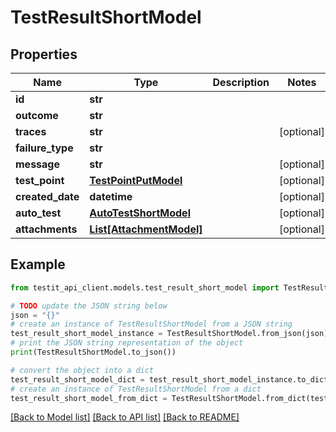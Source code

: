 # TestResultShortModel


## Properties

Name | Type | Description | Notes
------------ | ------------- | ------------- | -------------
**id** | **str** |  | 
**outcome** | **str** |  | 
**traces** | **str** |  | [optional] 
**failure_type** | **str** |  | 
**message** | **str** |  | [optional] 
**test_point** | [**TestPointPutModel**](TestPointPutModel.md) |  | [optional] 
**created_date** | **datetime** |  | [optional] 
**auto_test** | [**AutoTestShortModel**](AutoTestShortModel.md) |  | [optional] 
**attachments** | [**List[AttachmentModel]**](AttachmentModel.md) |  | [optional] 

## Example

```python
from testit_api_client.models.test_result_short_model import TestResultShortModel

# TODO update the JSON string below
json = "{}"
# create an instance of TestResultShortModel from a JSON string
test_result_short_model_instance = TestResultShortModel.from_json(json)
# print the JSON string representation of the object
print(TestResultShortModel.to_json())

# convert the object into a dict
test_result_short_model_dict = test_result_short_model_instance.to_dict()
# create an instance of TestResultShortModel from a dict
test_result_short_model_from_dict = TestResultShortModel.from_dict(test_result_short_model_dict)
```
[[Back to Model list]](../README.md#documentation-for-models) [[Back to API list]](../README.md#documentation-for-api-endpoints) [[Back to README]](../README.md)


